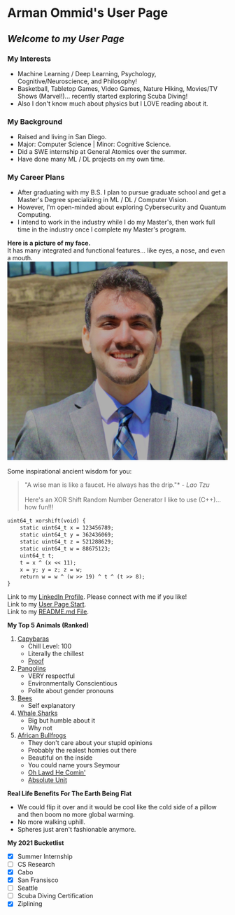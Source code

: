 # **Arman Ommid's User Page**
## ***Welcome to my User Page***

### **My Interests**
- Machine Learning / Deep Learning, Psychology, Cognitive/Neuroscience, and Philosophy!
- Basketball, Tabletop Games, Video Games, Nature Hiking, Movies/TV Shows (Marvel!)... recently started exploring Scuba Diving!
- Also I don't know much about physics but I LOVE reading about it.

### **My Background**
- Raised and living in San Diego.
- Major: Computer Science | Minor: Cognitive Science.
- Did a SWE internship at General Atomics over the summer.
- Have done many ML / DL projects on my own time.

### **My Career Plans**
- After graduating with my B.S. I plan to pursue graduate school and get a Master's Degree specializing in ML / DL / Computer Vision.
- However, I'm open-minded about exploring Cybersecurity and Quantum Computing. 
- I intend to work in the industry while I do my Master's, then work full time in the industry once I complete my Master's program. 

**Here is a picture of my face.**
\
It has many integrated and functional features... like eyes, a nose, and even a mouth.
![ArmanOmmidFace](ArmanOmmidHeadshot.png)

Some inspirational ancient wisdom for you:
 > "A wise man is like a faucet. He always has the drip."*
*\- Lao Tzu*
\
\
Here's an XOR Shift Random Number Generator I like to use (C++)... how fun!!! 
```
uint64_t xorshift(void) {
    static uint64_t x = 123456789;
    static uint64_t y = 362436069;
    static uint64_t z = 521288629;
    static uint64_t w = 88675123;
    uint64_t t;
    t = x ^ (x << 11);
    x = y; y = z; z = w;
    return w = w ^ (w >> 19) ^ t ^ (t >> 8);
}
```

Link to my [LinkedIn Profile](https://www.linkedin.com/in/aommid/). Please connect with me if you like!
\
Link to my [User Page Start](#arman-ommids-user-page).
\
Link to my [README.md File](README.md).

**My Top 5 Animals (Ranked)**
1. [Capybaras](https://www.treehugger.com/thmb/7AgJ_pPvjBUoJRFoLo8I7X5Ihxk=/3061x2296/smart/filters:no_upscale()/GettyImages-528162130-53d0c5076eb14915ade61b5d3021294f.jpg)
   - Chill Level: 100
   - Literally the chillest
   - [Proof](https://i.redd.it/1752wrs7qhsy.png)
2. [Pangolins](https://i.redd.it/roo1e2wd2c951.jpg)
   - VERY respectful
   - Environmentally Conscientious
   - Polite about gender pronouns
3. [Bees](https://api.time.com/wp-content/uploads/2017/03/bumble-bee-endangered-species-trump.jpeg?quality=85&w=1200&h=628&crop=1)
   - Self explanatory
4. [Whale Sharks](https://www.greenpeace.org/usa/wp-content/uploads/2015/06/GP01C3W_Web_size.jpg)
   - Big but humble about it
   - Why not
5. [African Bullfrogs](https://www.thesprucepets.com/thmb/0mGrChXtmzuoDOYE1Y3CbbntRIA=/1883x1412/smart/filters:no_upscale()/GettyImages-148611850-584f93145f9b58a8cd106c13.jpg)
   - They don't care about your stupid opinions
   - Probably the realest homies out there
   - Beautiful on the inside
   - You could name yours Seymour
   - [Oh Lawd He Comin'](https://www.warrenphotographic.co.uk/photography/bigs/46698-African-Bullfrog-walking-white-background.jpg)
   - [Absolute Unit](https://images.fineartamerica.com/images-medium-large-5/african-bullfrog-or-giant-pyxie-m-watson.jpg)

**Real Life Benefits For The Earth Being Flat**
- We could flip it over and it would be cool like the cold side of a pillow and then boom no more global warming.
- No more walking uphill.
- Spheres just aren't fashionable anymore. 

**My 2021 Bucketlist**
- [x] Summer Internship
- [ ] CS Research
- [x] Cabo
- [x] San Fransisco
- [ ] Seattle
- [ ] Scuba Diving Certification
- [x] Ziplining
